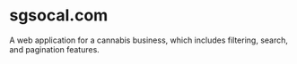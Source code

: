 # sgsocal.com

A web application for a cannabis business, which includes filtering, search, and pagination features.

